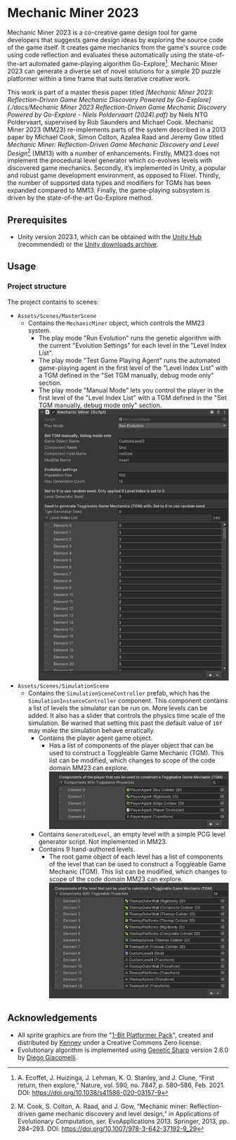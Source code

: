 # Mechanic Miner 2023

Mechanic Miner 2023 is a co-creative game design tool for game developers that suggests game design ideas by exploring the source code of the game itself. It creates game mechanics from the game's source code using code reflection and evaluates these automatically using the state-of-the-art automated game-playing algorithm Go-Explore[^1]. Mechanic Miner 2023 can generate a diverse set of novel solutions for a simple 2D puzzle platformer within a time frame that suits iterative creative work.

This work is part of a master thesis paper titled *[Mechanic Miner 2023: Reflection-Driven Game
Mechanic Discovery Powered by Go-Explore](./docs/Mechanic Miner 2023 Reflection-Driven Game Mechanic Discovery Powered by Go-Explore - Niels Poldervaart (2024).pdf)* by Niels NTG Poldervaart, supervised by Rob Saunders and Michael Cook. Mechanic Miner 2023 (MM23) re-implements parts of the system described in a 2013 paper by Michael Cook, Simon Colton, Azalea Raad and Jeremy Gow titled *Mechanic Miner: Reflection-Driven Game Mechanic Discovery and Level Design*[^2] (MM13) with a number of enhancements. Firstly, MM23 does not implement the procedural level generator which co-evolves levels with discovered game mechanics. Secondly, it’s implemented in Unity, a popular and robust game development environment, as opposed to Flixel. Thirdly, the number of supported data types and modifiers for TGMs has been expanded compared to MM13. Finally, the game-playing subsystem is driven by the state-of-the-art Go-Explore method.

## Prerequisites

- Unity version 2023.1, which can be obtained with the [Unity Hub](https://unity.com/unity-hub) (recommended) or the [Unity downloads archive](https://unity.com/releases/editor/archive).

## Usage

### Project structure

The project contains to scenes:

- `Assets/Scenes/MasterScene`
  - Contains the `MechanicMiner` object, which controls the MM23 system.
    - The play mode "Run Evolution" runs the genetic algorithm with the current "Evolution Settings" for each level in the "Level Index List".
    - The play mode "Test Game Playing Agent" runs the automated game-playing agent in the first level of the "Level Index List" with a TGM defined in the "Set TGM manually, debug mode only" section.
    - The play mode "Manual Mode" lets you control the player in the first level of the "Level Index List" with a TGM defined in the "Set TGM manually, debug mode only" section.
      ![MechanicMinerComponent](./docs/MechanicMinerComponent.png)
- `Assets/Scenes/SimulationScene`
  - Contains the `SimulationSceneController` prefab, which has the `SimulationInstanceController` component. This component contains a list of levels the simulator can be run on. More levels can be added. It also has a slider that controls the physics time scale of the simulation. Be warned that setting this past the default value of `10f` may make the simulation behave erratically.
    - Contains the player agent game object.
      - Has a list of components of the player object that can be used to construct a Toggleable Game Mechanic (TGM). This list can be modified,  which changes to scope of the code domain MM23 can explore.
        ![PlayerAgentComponentListForTGM](./docs/PlayerAgentComponentListForTGM.png)
    - Contains `GeneratedLevel`, an empty level with a simple PCG level generator script. Not implemented in MM23.
    - Contains 9 hand-authored levels.
      - The root game object of each level has a list of components of the level that can be used to construct a Toggleable Game Mechanic (TGM). This list can be modified, which changes to scope of the code domain MM23 can explore.
        ![LevelComponentListForTGM](./docs/LevelComponentListForTGM.png)

## Acknowledgements

- All sprite graphics are from the "[1-Bit Platformer Pack](https://kenney.nl/assets/1-bit-platformer-pack)", created and distributed by [Kenney]((www.kenney.nl)) under a Creative Commons Zero license.
- Evolutionary algorithm is implemented using [Genetic Sharp](https://github.com/giacomelli/GeneticSharp) version 2.6.0 by [Diego Giacomelli](https://github.com/giacomelli).

[^1]: A. Ecoffet, J. Huizinga, J. Lehman, K. O. Stanley, and J. Clune, “First return, then explore,” Nature, vol. 590, no. 7847, p. 580–586, Feb. 2021. DOI: https://doi.org/10.1038/s41586-020-03157-9
[^2]: M. Cook, S. Colton, A. Raad, and J. Gow, “Mechanic miner: Reflection-driven game mechanic discovery and level design,” in Applications of Evolutionary Computation, ser. EvoApplications 2013. Springer, 2013, pp. 284–293. DOI: https://doi.org/10.1007/978-3-642-37192-9_29
